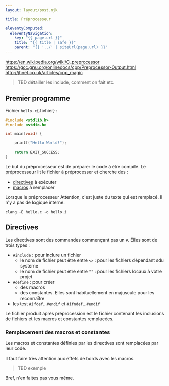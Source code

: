 ```yaml
---
layout: layout/post.njk

title: Préprocesseur

eleventyComputed:
  eleventyNavigation:
    key: "{{ page.url }}"
    title: "{{ title | safe }}"
    parent: "{{ '../' | siteUrl(page.url) }}"
---
```


<https://en.wikipedia.org/wiki/C_preprocessor>
<https://gcc.gnu.org/onlinedocs/cpp/Preprocessor-Output.html>
<http://jhnet.co.uk/articles/cpp_magic>

> TBD détailler les include, comment on fait etc.

## Premier programme

Fichier `hello.c`{.fivhier} :

```c
#include <stdlib.h> 
#include <stdio.h>

int main(void) { 

    printf("Hello World!");

    return EXIT_SUCCESS; 
}
```

Le but du préprocesseur est de préparer le code à être compilé. Le préprocesseur lit le fichier à préprocesser et cherche des :

- [directives](https://www.rocq.inria.fr/secret/Anne.Canteaut/COURS_C/chapitre5.html) à exécuter
- [macros](https://gcc.gnu.org/onlinedocs/cpp/Macro-Arguments.html#Macro-Arguments-1) à remplacer

Lorsque le préprocesseur
Attention, c'est juste du texte qui est remplacé. Il n'y a pas de logique interne.

```
clang -E hello.c -o hello.i
```

## Directives

Les directives sont des commandes commençant pas un `#`. Elles sont de trois types :

- `#include` : pour inclure un fichier
  - le nom de fichier peut être entre `<>` : pour les fichiers dépendant sdu système
  - le nom de fichier peut être entre `""` : pour les fichiers locaux à votre projet
- `#define` : pour créer
  - des macros
  - des constantes. Elles sont habituellement en majuscule pour les reconnaître
- les test `#ifdef`...`#endif` et `#ifndef`...`#endif`

Le fichier produit après préprocession est le fichier contenant les inclusions de fichiers et les macros et constantes remplacées.

### Remplacement des macros et constantes

Les macros et constantes définies par les directives sont remplacées par leur code.

Il faut faire très attention aux effets de bords avec les macros.

> TBD exemple

Bref, n'en faites pas vous même.

